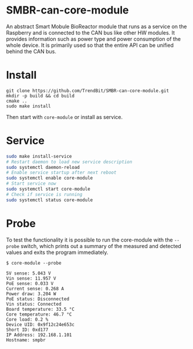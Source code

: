 # SMBR-can-core-module
An abstract Smart Mobule BioReactor module that runs as a service on the Raspberry and is connected to the CAN bus like other HW modules. It provides information such as power type and power consumption of the whole device. It is primarily used so that the entire API can be unified behind the CAN bus.

# Install
```
git clone https://github.com/TrendBit/SMBR-can-core-module.git
mkdir -p build && cd build
cmake ..
sudo make install
```
Then start with `core-module` or install as service.

# Service
```bash
sudo make install-service
# Restart daemon to load new service description
sudo systemctl daemon-reload
# Enable service startup after next reboot
sudo systemctl enable core-module
# Start service now
sudo systemctl start core-module
# Check if service is running
sudo systemctl status core-module
```

# Probe 
To test the functionality it is possible to run the core-module with the `--probe` switch, which prints out a summary of the measured and detected values and exits the program immediately.

```
$ core-module --probe

5V sense: 5.043 V
Vin sense: 11.957 V
PoE sense: 0.033 V
Current sense: 0.268 A
Power draw: 3.204 W
PoE status: Disconnected
Vin status: Connected
Board temperature: 33.5 °C
Core temperature: 46.7 °C
Core load: 0.2 %
Device UID: 0x9f12c24e653c
Short ID: 0xd177
IP Address: 192.168.1.101
Hostname: smpbr
```
